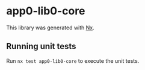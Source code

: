 # app0-lib0-core

This library was generated with [Nx](https://nx.dev).

## Running unit tests

Run `nx test app0-lib0-core` to execute the unit tests.

